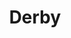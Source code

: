 ---
codehost: https://github.com/https://github.com/derbyjs
gitter: https://gitter.im/derbyjs/derby
logohandle: derbyjs
sort: derbyjs
title: Derby
website: http://derbyjs.com/
---